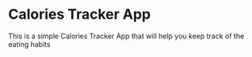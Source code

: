 # Calories Tracker App

This is a simple Calories Tracker App that will help you keep track of the eating habits
